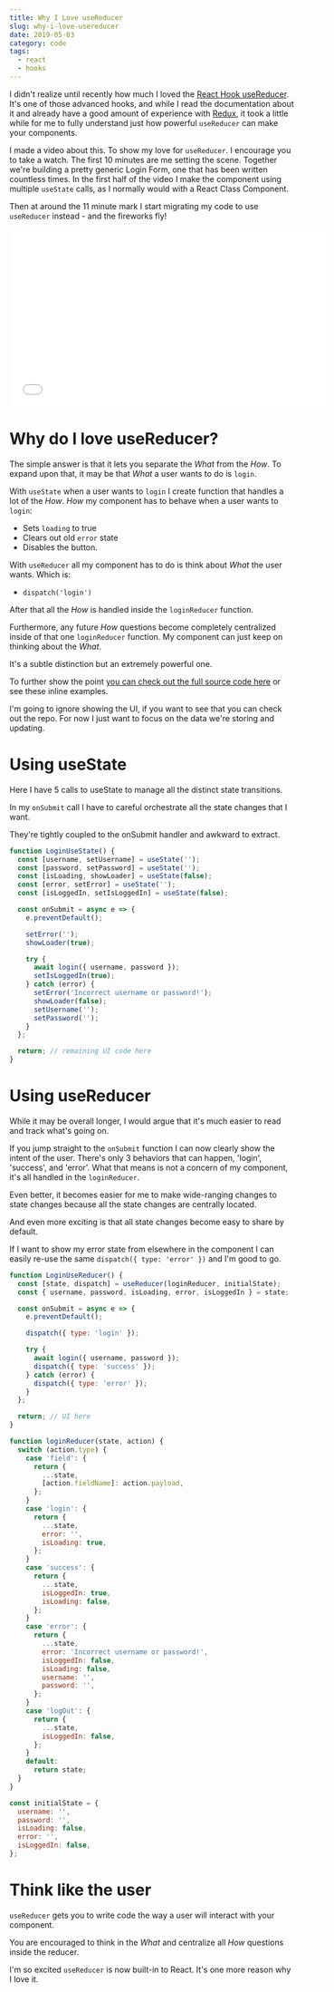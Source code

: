 ```yaml
---
title: Why I Love useReducer
slug: why-i-love-usereducer
date: 2019-05-03
category: code
tags:
  - react
  - hooks
---
```


I didn't realize until recently how much I loved the [React Hook useReducer](https://reactjs.org/docs/hooks-reference.html#usereducer). It's one of those advanced hooks, and while I read the documentation about it and already have a good amount of experience with [Redux](https://redux.js.org/), it took a little while for me to fully understand just how powerful `useReducer` can make your components.

I made a video about this. To show my love for `useReducer`. I encourage you to take a watch. The first 10 minutes are me setting the scene. Together we're building a pretty generic Login Form, one that has been written countless times. In the first half of the video I make the component using multiple `useState` calls, as I normally would with a React Class Component.

Then at around the 11 minute mark I start migrating my code to use `useReducer` instead - and the fireworks fly!

<div class="videoWrapper">
<iframe width="560" height="315" src="//www.youtube.com/embed/o-nCM1857AQ" frameborder="0" allow="accelerometer; autoplay; encrypted-media; gyroscope; picture-in-picture" allowfullscreen></iframe>
</div>

# Why do I love useReducer?

The simple answer is that it lets you separate the _What_ from the _How_. To expand upon that, it may be that _What_ a user wants to do is `login`.

With `useState` when a user wants to `login` I create function that handles a lot of the _How_. _How_ my component has to behave when a user wants to `login`:

- Sets `loading` to true
- Clears out old `error` state
- Disables the button.

With `useReducer` all my component has to do is think about _What_ the user wants. Which is:

- `dispatch('login')`

After that all the _How_ is handled inside the `loginReducer` function.

Furthermore, any future _How_ questions become completely centralized inside of that one `loginReducer` function. My component can just keep on thinking about the _What_.

It's a subtle distinction but an extremely powerful one.

To further show the point [you can check out the full source code here](https://github.com/hswolff/youtube/tree/master/videos/why-i-love-usereducer) or see these inline examples.

I'm going to ignore showing the UI, if you want to see that you can check out the repo. For now I just want to focus on the data we're storing and updating.

# Using useState

Here I have 5 calls to useState to manage all the distinct state transitions.

In my `onSubmit` call I have to careful orchestrate all the state changes that I want.

They're tightly coupled to the onSubmit handler and awkward to extract.

```js
function LoginUseState() {
  const [username, setUsername] = useState('');
  const [password, setPassword] = useState('');
  const [isLoading, showLoader] = useState(false);
  const [error, setError] = useState('');
  const [isLoggedIn, setIsLoggedIn] = useState(false);

  const onSubmit = async e => {
    e.preventDefault();

    setError('');
    showLoader(true);

    try {
      await login({ username, password });
      setIsLoggedIn(true);
    } catch (error) {
      setError('Incorrect username or password!');
      showLoader(false);
      setUsername('');
      setPassword('');
    }
  };

  return; // remaining UI code here
}
```

# Using useReducer

While it may be overall longer, I would argue that it's much easier to read and track what's going on.

If you jump straight to the `onSubmit` function I can now clearly show the intent of the user. There's only 3 behaviors that can happen, 'login', 'success', and 'error'. What that means is not a concern of my component, it's all handled in the `loginReducer`.

Even better, it becomes easier for me to make wide-ranging changes to state changes because all the state changes are centrally located.

And even more exciting is that all state changes become easy to share by default.

If I want to show my error state from elsewhere in the component I can easily re-use the same `dispatch({ type: 'error' })` and I'm good to go.

```js
function LoginUseReducer() {
  const [state, dispatch] = useReducer(loginReducer, initialState);
  const { username, password, isLoading, error, isLoggedIn } = state;

  const onSubmit = async e => {
    e.preventDefault();

    dispatch({ type: 'login' });

    try {
      await login({ username, password });
      dispatch({ type: 'success' });
    } catch (error) {
      dispatch({ type: 'error' });
    }
  };

  return; // UI here
}

function loginReducer(state, action) {
  switch (action.type) {
    case 'field': {
      return {
        ...state,
        [action.fieldName]: action.payload,
      };
    }
    case 'login': {
      return {
        ...state,
        error: '',
        isLoading: true,
      };
    }
    case 'success': {
      return {
        ...state,
        isLoggedIn: true,
        isLoading: false,
      };
    }
    case 'error': {
      return {
        ...state,
        error: 'Incorrect username or password!',
        isLoggedIn: false,
        isLoading: false,
        username: '',
        password: '',
      };
    }
    case 'logOut': {
      return {
        ...state,
        isLoggedIn: false,
      };
    }
    default:
      return state;
  }
}

const initialState = {
  username: '',
  password: '',
  isLoading: false,
  error: '',
  isLoggedIn: false,
};
```

# Think like the user

`useReducer` gets you to write code the way a user will interact with your component.

You are encouraged to think in the _What_ and centralize all _How_ questions inside the reducer.

I'm so excited `useReducer` is now built-in to React. It's one more reason why I love it.
